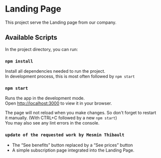 # Landing Page

This project serve the Landing page from our company.

## Available Scripts

In the project directory, you can run:

### `npm install`

Install all dependencies needed to run the project.\
In development process, this is most often followed by `npm start`

### `npm start`

Runs the app in the development mode.\
Open [http://localhost:3000](http://localhost:3000) to view it in your browser.

The page will not reload when you make changes. So don't forget to restart it manually. (With CTRL+C followed by a new `npm start`)\
You may also see any lint errors in the console.

### `update of the requested work by Mesmin Thibault`

- The “See benefits” button replaced by a “See prices” button
- A simple subscription page integrated into the Landing Page.
